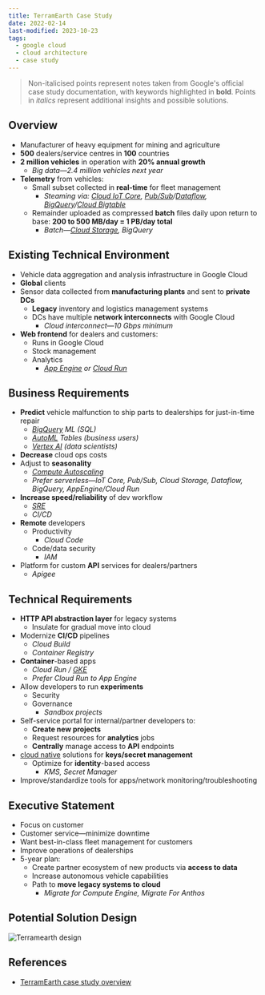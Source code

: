 ```yaml
---
title: TerramEarth Case Study
date: 2022-02-14
last-modified: 2023-10-23
tags:
  - google cloud
  - cloud architecture
  - case study
---
```


> Non-italicised points represent notes taken from Google's official case study documentation, with keywords highlighted in **bold**.
> Points in *italics* represent additional insights and possible solutions.

## Overview

- Manufacturer of heavy equipment for mining and agriculture
- **500** dealers/service centres in **100** countries
- **2 million vehicles** in operation with **20% annual growth**
	- *Big data—2.4 million vehicles next year*
- **Telemetry** from vehicles:
	- Small subset collected in **real-time** for fleet management
		- *Steaming via: [Cloud IoT Core](notes/Cloud%20IoT%20Core.md), [Pub/Sub](notes/Pub%20Sub.md)/[Dataflow](notes/Dataflow.md), [BigQuery](notes/BigQuery.md)/[Cloud Bigtable](notes/Cloud%20Bigtable.md)*
	- Remainder uploaded as compressed **batch** files daily upon return to base: **200 to 500 MB/day = 1 PB/day total**
		- *Batch—[Cloud Storage](notes/Cloud%20Storage.md), BigQuery*

## Existing Technical Environment

- Vehicle data aggregation and analysis infrastructure in Google Cloud
- **Global** clients
- Sensor data collected from **manufacturing plants** and sent to **private DCs**
	- **Legacy** inventory and logistics management systems
	- DCs have multiple **network interconnects** with Google Cloud
		- *Cloud interconnect—10 Gbps minimum*
- **Web frontend** for dealers and customers:
	- Runs in Google Cloud
	- Stock management
	- Analytics
		- *[App Engine](notes/App%20Engine.md) or [Cloud Run](notes/Cloud%20Run.md)*

## Business Requirements

- **Predict** vehicle malfunction to ship parts to dealerships for just-in-time repair
	- *[BigQuery](notes/BigQuery.md) ML (SQL)*
	- *[AutoML](notes/AutoML.md) Tables (business users)*
	- *[Vertex AI](notes/moc/Vertex%20AI.md) (data scientists)*
- **Decrease** cloud ops costs
- Adjust to **seasonality**
	- *[Compute Autoscaling](notes/Google%20Cloud%20Compute%20Autoscaling.md)*
	- *Prefer serverless—IoT Core, Pub/Sub, Cloud Storage, Dataflow, BigQuery, AppEngine/Cloud Run*
- **Increase speed/reliability** of dev workflow
	- *[SRE](notes/moc/Site%20Reliability%20Engineering%20(SRE).md)*
	- *CI/CD*
- **Remote** developers
	- Productivity
		- *Cloud Code*
	- Code/data security
		- *IAM*
- Platform for custom **API** services for dealers/partners
	- *Apigee*

## Technical Requirements

- **HTTP API abstraction layer** for legacy systems
	- Insulate for gradual move into cloud
- Modernize **CI/CD** pipelines
	- *Cloud Build*
	- *Container Registry*
- **Container**-based apps
	- *Cloud Run / [GKE](notes/Kubernetes%20Engine%20(GKE).md)*
	- *Prefer Cloud Run to App Engine*
- Allow developers to run **experiments**
	- Security
	- Governance
		- *Sandbox projects*
- Self-service portal for internal/partner developers to:
	- **Create new projects**
	- Request resources for **analytics** jobs
	- **Centrally** manage access to **API** endpoints
- [cloud native](notes/The%20Path%20to%20Cloud%20Native.md) solutions for **keys/secret management**
	- Optimize for **identity**-based access
		- *KMS, Secret Manager*
- Improve/standardize tools for apps/network monitoring/troubleshooting

## Executive Statement

- Focus on customer
- Customer service—minimize downtime
- Want best-in-class fleet management for customers
- Improve operations of dealerships
- 5-year plan:
	- Create partner ecosystem of new products via **access to data**
	- Increase autonomous vehicle capabilities
	- Path to **move legacy systems to cloud**
		- *Migrate for Compute Engine, Migrate For Anthos*

## Potential Solution Design

![Terramearth design](files/terramearth_design.svg)

## References

- [TerramEarth case study overview](https://services.google.com/fh/files/blogs/master_case_study_terramearth.pdf)
